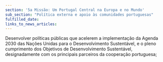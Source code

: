 ```yaml
---
section: '5a Missão: Um Portugal Central na Europa e no Mundo'
sub_section: "Política externa e apoio às comunidades portuguesas"
fulfilled_date:
links_to_news_articles:
---
```


Desenvolver políticas públicas que acelerem a implementação da Agenda 2030 das Nações Unidas para o Desenvolvimento Sustentável, e o pleno cumprimento dos Objetivos de Desenvolvimento Sustentável, designadamente com os principais parceiros da cooperação portuguesa;